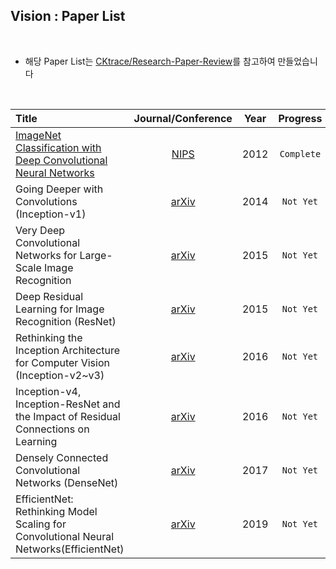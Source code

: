 ## Vision : Paper List

<br>


- 해당 Paper List는 [CKtrace/Research-Paper-Review](https://github.com/CKtrace/Research-Paper-Review/tree/main)를 참고하여 만들었습니다


<br>

|Title|Journal/Conference|Year|Progress|
|:---|:---:|:---:|:---:|
|[ImageNet Classification with Deep Convolutional Neural Networks](AlexNet)|[NIPS](https://proceedings.neurips.cc/paper_files/paper/2012/file/c399862d3b9d6b76c8436e924a68c45b-Paper.pdf)|2012|`Complete`|
|Going Deeper with Convolutions (Inception-v1)|[arXiv](https://arxiv.org/abs/1409.4842)|2014|`Not Yet`|
|Very Deep Convolutional Networks for Large-Scale Image Recognition|[arXiv](https://arxiv.org/pdf/1409.1556)|2015|`Not Yet`|
|Deep Residual Learning for Image Recognition (ResNet)|[arXiv](https://arxiv.org/pdf/1512.03385)|2015|`Not Yet`|
|Rethinking the Inception Architecture for Computer Vision (Inception-v2~v3)|[arXiv](https://arxiv.org/pdf/1512.00567)|2016|`Not Yet`|
|Inception-v4, Inception-ResNet and the Impact of Residual Connections on Learning|[arXiv](https://arxiv.org/pdf/1602.07261)|2016|`Not Yet`|
|Densely Connected Convolutional Networks (DenseNet)|[arXiv](https://arxiv.org/pdf/1608.06993)|2017|`Not Yet`|
|EfficientNet: Rethinking Model Scaling for Convolutional Neural Networks(EfficientNet)|[arXiv](https://arxiv.org/pdf/1905.11946)|2019|`Not Yet`|
